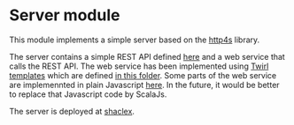 # Server module

This module implements a simple server based on the [http4s](http://http4s.org/) library.

The server contains a simple REST API defined [here](https://github.com/labra/shaclex/blob/master/modules/server/src/main/scala/es/weso/server/APIService.scala) and a web service that calls the REST API. 
The web service has been implemented using [Twirl templates](https://www.playframework.com/documentation/2.6.x/ScalaTemplates) 
which are defined [in this folder](https://github.com/labra/shaclex/tree/master/modules/server/src/main/twirl/es/weso). 
Some parts of the web service are implemennted in plain Javascript [here](https://github.com/labra/shaclex/tree/master/modules/server/src/main/resources/staticviews/js). 
In the future, it would be better to replace that Javascript code by ScalaJs.

The server is deployed at [shaclex](http://shaclex.validatingrdf.com).